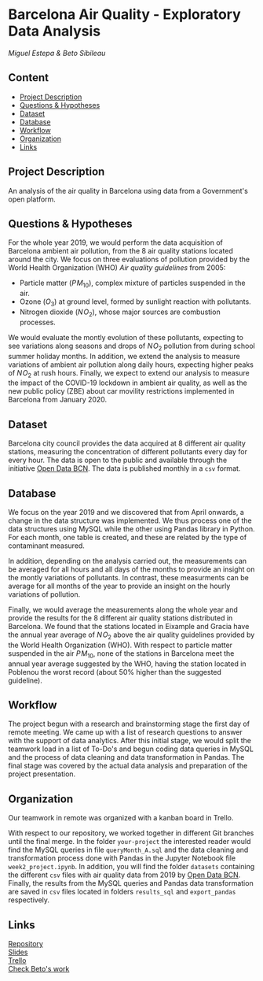 # Barcelona Air Quality - Exploratory Data Analysis
*Miguel Estepa & Beto Sibileau*

## Content
- [Project Description](#project-description)
- [Questions & Hypotheses](#questions-hypotheses)
- [Dataset](#dataset)
- [Database](#database)
- [Workflow](#workflow)
- [Organization](#organization)
- [Links](#links)


## Project Description
An analysis of the air quality in Barcelona using data from a Government's open platform.

## Questions & Hypotheses
For the whole year 2019, we would perform the data acquisition of Barcelona ambient air pollution, from the 8 air quality stations located around the city. We focus on three evaluations of pollution provided by the World Health Organization (WHO) *Air quality guidelines* from 2005:
* Particle matter ($P\!M_{10}$), complex mixture of particles suspended in the air.
* Ozone ($O_3$) at ground level, formed by sunlight reaction with pollutants.
* Nitrogen dioxide ($N\!O_2$), whose major sources are combustion processes.

We would evaluate the montly evolution of these pollutants, expecting to see variations along seasons and drops of $N\!O_2$ pollution from during school summer holiday months. In addition, we extend the analysis to measure variations of ambient air pollution along daily hours, expecting higher peaks of $N\!O_2$ at rush hours. Finally, we expect to extend our analysis to measure the impact of the COVID-19 lockdown in ambient air quality, as well as the new public policy (ZBE) about car movility restrictions implemented in Barcelona from January 2020.

## Dataset
Barcelona city council provides the data acquired at 8 different air quality stations, measuring the concentration of different pollutants every day for every hour. The data is open to the public and available through the initiative [Open Data BCN](https://opendata-ajuntament.barcelona.cat/en). The data is published monthly in a `csv` format.

<!---
What dataset (or datasets) did you use? What is the source of your data? Provide links to the data if available and describe the data briefly.
-->

## Database
We focus on the year 2019 and we discovered that from April onwards, a change in the data structure was implemented. We thus process one of the data structures using MySQL while the other using Pandas library in Python. For each month, one table is created, and these are related by the type of contaminant measured.

In addition, depending on the analysis carried out, the measurements can be averaged for all hours and all days of the months to provide an insight on the montly variations of pollutants. In contrast, these measurments can be average for all months of the year to provide an insight on the hourly variations of pollution.

Finally, we would average the measurements along the whole year and provide the results for the 8 different air quality stations distributed in Barcelona. We found that the stations located in Eixample and Gracia have the annual year average of $N\!O_2$ above the air quality guidelines provided by the World Health Organization (WHO). With respect to particle matter suspended in the air $P\!M_{10}$, none of the stations in Barcelona meet the annual year average suggested by the WHO, having the station located in Poblenou the worst record (about 50% higher than the suggested guideline).

<!---
What is the structure of your database? Have you created more than one table and if yes, how are they related to each other? Include a drawing or computer-generated image of the ERD (Entity Relationship Diagram) of your database.
-->


## Workflow
The project begun with a research and brainstorming stage the first day of remote meeting. We came up with a list of research questions to answer with the support of data analytics. After this initial stage, we would split the teamwork load in a list of To-Do's and begun coding data queries in MySQL and the process of data cleaning and data transformation in Pandas. The final stage was covered by the actual data analysis and preparation of the project presentation.

<!---
Outline the workflow you used in your project. What are the steps you went through?
-->

## Organization
Our teamwork in remote was organized with a kanban board in Trello.

With respect to our repository, we worked together in different Git branches until the final merge. In the folder `your-project` the interested reader would find the MySQL queries in file `queryMonth_A.sql` and the data cleaning and transformation process done with Pandas in the Jupyter Notebook file `week2_project.ipynb`. In addition, you will find the folder `datasets` containing the different `csv` files with air quality data from 2019 by [Open Data BCN](https://opendata-ajuntament.barcelona.cat/en). Finally, the results from the MySQL queries and Pandas data transformation are saved in `csv` files located in folders `results_sql` and `export_pandas` respectively.

<!---
What does your repository look like? Explain your folder and file structure.
-->

## Links

[Repository](https://github.com/miguestepa/barcelona-weather)  
[Slides](https://docs.google.com/presentation/d/1r8JTi5BwLtCMKE2_Yjmiy5fF3vHeDRqEJxNvW0HLcd4/edit?usp=sharing)  
[Trello](https://trello.com/b/tXtp0Nvg/ironhack-project-week2)  
[Check Beto's work](https://github.com/beto-Sibileau)
